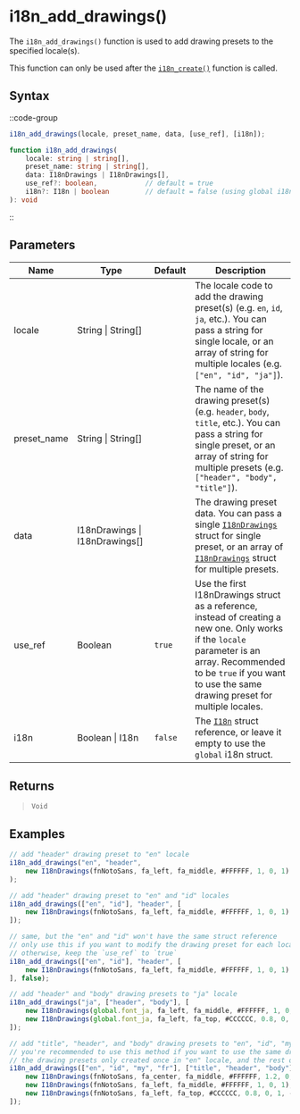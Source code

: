 # i18n_add_drawings()

The `i18n_add_drawings()` function is used to add drawing presets to the specified locale(s). 

This function can only be used after the [`i18n_create()`](/v1/api-reference/functions/i18n-create) function is called.

## Syntax

::code-group
```js [Usage]
i18n_add_drawings(locale, preset_name, data, [use_ref], [i18n]);
```

```ts [Signature]
function i18n_add_drawings(
    locale: string | string[],
    preset_name: string | string[],
    data: I18nDrawings | I18nDrawings[],
    use_ref?: boolean,            // default = true
    i18n?: I18n | boolean         // default = false (using global i18n struct)
): void
```
::

## Parameters

| Name        | Type              | Default      | Description |
|-------------|-------------------|--------------|-------------|
| locale      | String \| String\[] |              | The locale code to add the drawing preset(s) (e.g. `en`, `id`, `ja`, etc.). You can pass a string for single locale, or an array of string for multiple locales (e.g. `["en", "id", "ja"]`). |
| preset_name | String \| String\[] |              | The name of the drawing preset(s) (e.g. `header`, `body`, `title`, etc.). You can pass a string for single preset, or an array of string for multiple presets (e.g. `["header", "body", "title"]`). |
| data        | I18nDrawings \| I18nDrawings\[] |  | The drawing preset data. You can pass a single [`I18nDrawings`](/v1/api-reference/constructors#i18ndrawings) struct for single preset, or an array of [`I18nDrawings`](/v1/api-reference/constructors#i18ndrawings) struct for multiple presets. |
| use_ref     | Boolean           | `true`       | Use the first I18nDrawings struct as a reference, instead of creating a new one. Only works if the `locale` parameter is an array. Recommended to be `true` if you want to use the same drawing preset for multiple locales. |
| i18n        | Boolean \| I18n | `false`      | The [`I18n`](/v1/api-reference/functions/i18n-create) struct reference, or leave it empty to use the `global` i18n struct. |

## Returns

> `Void`

## Examples

```js [Create Event]
// add "header" drawing preset to "en" locale
i18n_add_drawings("en", "header", 
    new I18nDrawings(fnNotoSans, fa_left, fa_middle, #FFFFFF, 1, 0, 1)
);

// add "header" drawing preset to "en" and "id" locales
i18n_add_drawings(["en", "id"], "header", [
    new I18nDrawings(fnNotoSans, fa_left, fa_middle, #FFFFFF, 1, 0, 1)
]);

// same, but the "en" and "id" won't have the same struct reference
// only use this if you want to modify the drawing preset for each locale
// otherwise, keep the `use_ref` to `true`
i18n_add_drawings(["en", "id"], "header", [
    new I18nDrawings(fnNotoSans, fa_left, fa_middle, #FFFFFF, 1, 0, 1)
], false);

// add "header" and "body" drawing presets to "ja" locale
i18n_add_drawings("ja", ["header", "body"], [
    new I18nDrawings(global.font_ja, fa_left, fa_middle, #FFFFFF, 1, 0, 1),
    new I18nDrawings(global.font_ja, fa_left, fa_top, #CCCCCC, 0.8, 0, 1, -1, 700)
]);

// add "title", "header", and "body" drawing presets to "en", "id", "my", and "fr" locales
// you're recommended to use this method if you want to use the same drawing preset for multiple locales
// the drawing presets only created once in "en" locale, and the rest of the locale will just reference the "en" locale
i18n_add_drawings(["en", "id", "my", "fr"], ["title", "header", "body"], [
    new I18nDrawings(fnNotoSans, fa_center, fa_middle, #FFFFFF, 1.2, 0, 1),
    new I18nDrawings(fnNotoSans, fa_left, fa_middle, #FFFFFF, 1, 0, 1),
    new I18nDrawings(fnNotoSans, fa_left, fa_top, #CCCCCC, 0.8, 0, 1, -1, 700)
]);
```
